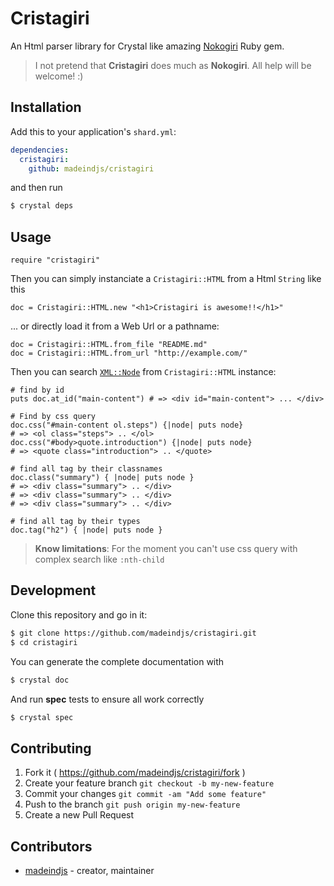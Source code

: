 # Cristagiri

An Html parser library for Crystal like amazing [Nokogiri](https://github.com/sparklemotion/nokogiri) Ruby gem.

> I not pretend that **Cristagiri** does much as **Nokogiri**. All help will be welcome! :)

## Installation

Add this to your application's `shard.yml`:

```yaml
dependencies:
  cristagiri:
    github: madeindjs/cristagiri
```

and then run 

```bash
$ crystal deps
```

## Usage

```crystal
require "cristagiri"
```

Then you can simply instanciate  a `Cristagiri::HTML` from a Html `String` like this

```crystal
doc = Cristagiri::HTML.new "<h1>Cristagiri is awesome!!</h1>"
```

... or directly load it from a Web Url or a pathname:

```crystal
doc = Cristagiri::HTML.from_file "README.md"
doc = Cristagiri::HTML.from_url "http://example.com/"
```

Then you can search [`XML::Node`](https://crystal-lang.org/api/0.20.1/XML/Node.html) from `Cristagiri::HTML` instance:

```crystal
# find by id
puts doc.at_id("main-content") # => <div id="main-content"> ... </div>

# Find by css query
doc.css("#main-content ol.steps") {|node| puts node}
# => <ol class="steps"> .. </ol>
doc.css("#body>quote.introduction") {|node| puts node}
# => <quote class="introduction"> .. </quote>

# find all tag by their classnames
doc.class("summary") { |node| puts node }
# => <div class="summary"> .. </div>
# => <div class="summary"> .. </div>
# => <div class="summary"> .. </div>

# find all tag by their types
doc.tag("h2") { |node| puts node }
```

> **Know limitations**: For the moment you can't use css query with complex search like `:nth-child`

## Development

Clone this repository and go in it:

```bash
$ git clone https://github.com/madeindjs/cristagiri.git
$ cd cristagiri
```

You can generate the complete documentation with 

```bash
$ crystal doc
```

And run **spec** tests to ensure all work correctly 

```bash
$ crystal spec
```


## Contributing

1. Fork it ( https://github.com/madeindjs/cristagiri/fork )
2. Create your feature branch `git checkout -b my-new-feature`
3. Commit your changes `git commit -am "Add some feature"`
4. Push to the branch `git push origin my-new-feature`
5. Create a new Pull Request

## Contributors

- [madeindjs](https://github.com/madeindjs) - creator, maintainer
